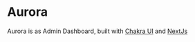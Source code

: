 # Aurora
Aurora is as Admin Dashboard, built with [Chakra UI](https://chakra-ui.com/) and [NextJs](https://nextjs.org/)
